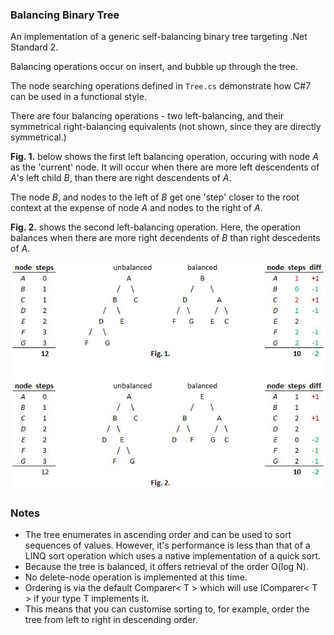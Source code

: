 ﻿### Balancing Binary Tree

An implementation of a generic self-balancing binary tree targeting .Net Standard 2.

Balancing operations occur on insert, and bubble up through the tree.

The node searching operations defined in ```Tree.cs``` demonstrate how C#7 can be used in a functional style.

There are four balancing operations - two left-balancing, and their symmetrical right-balancing equivalents (not shown, since they are directly symmetrical.)

**Fig. 1.** below shows the first left balancing operation, occuring with node *A* as the 'current' node. It will occur when there are more left descendents of *A*'s left child *B*, than there are right descendents of *A*. 

The node *B*, and nodes to the left of *B* get one 'step' closer to the root context at the expense of node *A* and nodes to the right of *A*.

**Fig. 2.** shows the second left-balancing operation. Here, the operation balances when there are more right decendents of *B* than right descedents of *A*.

![rebalancing nodes diagram][nodes]

[nodes]: ../assets/balancing.jpg

### Notes

- The tree enumerates in ascending order and can be used to sort sequences of values. However, it's performance is less than that of a LINQ sort operation which uses a native implementation of a quick sort.
- Because the tree is balanced, it offers retrieval of the order O(log N).
- No delete-node operation is implemented at this time.
- Ordering is via the default Comparer< T > which will use IComparer< T > if your type T implements it.
- This means that you can customise sorting to, for example, order the tree from left to right in descending order.